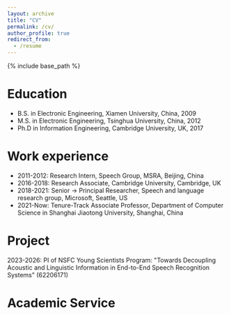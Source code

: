 ```yaml
---
layout: archive
title: "CV"
permalink: /cv/
author_profile: true
redirect_from:
  - /resume
---
```


{% include base_path %}

Education
======
* B.S. in Electronic Engineering, Xiamen University, China, 2009
* M.S. in Electronic Engineering, Tsinghua University, China, 2012
* Ph.D in Information Engineering, Cambridge University, UK, 2017

Work experience
======
* 2011-2012: Research Intern, Speech Group, MSRA, Beijing, China
* 2016-2018: Research Associate, Cambridge University, Cambridge, UK
* 2018-2021: Senior -> Principal Researcher, Speech and language research group, Microsoft, Seattle, US
* 2021-Now:  Tenure-Track Associate Professor, Department of Computer Science in Shanghai Jiaotong University, Shanghai, China


Project
=====
2023-2026: PI of NSFC Young Scientists Program: "Towards Decoupling Acoustic and Linguistic Information in End-to-End Speech Recognition Systems" (62206171)

Academic Service
====
